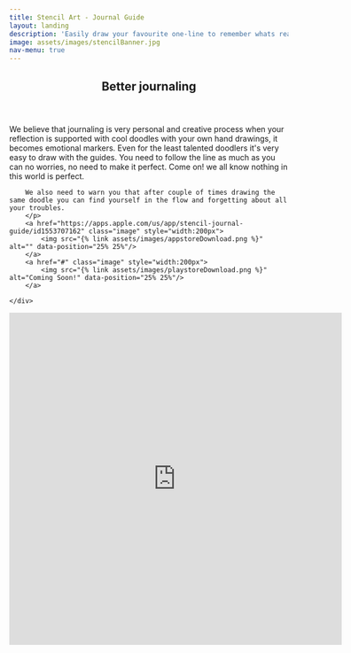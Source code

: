 ```yaml
---
title: Stencil Art - Journal Guide
layout: landing
description: 'Easily draw your favourite one-line to remember whats really important.'
image: assets/images/stencilBanner.jpg
nav-menu: true
---
```


<!-- Main -->
<div id="main">

<!-- One -->
<section id="one">
	<div class="inner">
		<header class="major">
			<h2>Better journaling</h2>
		</header>
		<p>
		We believe that journaling is very personal and creative process when your reflection is supported with cool doodles with your own hand drawings, it becomes emotional markers. Even for the least talented doodlers it's very easy to draw with the guides. You need to follow the line as much as you can no worries, no need to make it perfect. Come on! we all know nothing in this world is perfect. 
		
		We also need to warn you that after couple of times drawing the same doodle you can find yourself in the flow and forgetting about all your troubles.
		</p>
		<a href="https://apps.apple.com/us/app/stencil-journal-guide/id1553707162" class="image" style="width:200px">
			<img src="{% link assets/images/appstoreDownload.png %}" alt="" data-position="25% 25%"/> 
		</a>
		<a href="#" class="image" style="width:200px">
			<img src="{% link assets/images/playstoreDownload.png %}" alt="Coming Soon!" data-position="25% 25%"/> 
		</a>

	</div>
</section>
<!-- Three -->
<section id="three">
	<div class="inner">
	<iframe width="600" height="600" src="https://www.youtube.com/embed/pMrG6OzlfsU" title="YouTube video player" frameborder="0" allow="accelerometer; autoplay; clipboard-write; encrypted-media; gyroscope; picture-in-picture" allowfullscreen></iframe>
		<!-- <header class="major">
			<h2>Why we care about Art!</h2>
		</header>
		<p>All the art pieces in the history has only one thing in common, uniqeness of their existence. And as a human all we need a token of uniqueness which symbolizes our individuality and creativity. Fortunatelly with all the technological advancements gave us opportunity to display our differences and uniquness to the world. <br />Our aim is to be part of it and help people to show their differences with artisctic way.</p>
		<ul class="actions">
			<li><a href="generic.html" class="button next">Projects</a></li>
		</ul> -->
	</div>
</section>

</div>
